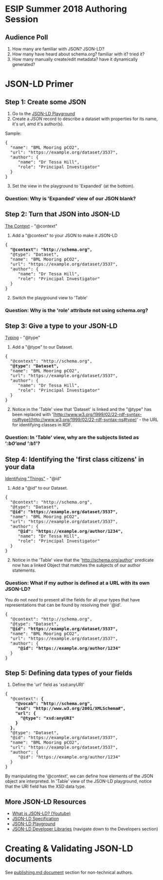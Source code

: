 # ESIP Summer 2018 Authoring Session

## Audience Poll

1. How many are familiar with JSON? JSON-LD?
2. How many have heard about schema.org? familiar with it? tried it?
3. How many manually create/edit metadata? have it dynamically generated?

# JSON-LD Primer

## Step 1: Create some JSON

1. Go to the [JSON-LD Playground](https://json-ld.org/playground/)
2. Create a *JSON* record to describe a dataset with properties for its name, it's url, amd it's author(s).

Sample:
<pre>
{
  "name": "BML Mooring pCO2",
  "url": "https://example.org/dataset/3537",
  "author": {
     "name": "Dr Tessa Hill",
     "role": "Principal Investigator"
  }
}
</pre>

3. Set the view in the playground to 'Expanded' (at the bottom).

### Question: Why is 'Expanded' view of our JSON blank? ###

## Step 2: Turn that JSON into JSON-LD

[The Context](https://json-ld.org/spec/latest/json-ld/#the-context) - "@context"

1. Add a "@context" to your JSON to make it JSON-LD

<pre>
{
  <strong>"@context": "http://schema.org",</strong>
  "@type": "Dataset",
  "name": "BML Mooring pCO2",
  "url": "https://example.org/dataset/3537",
  "author": {
     "name": "Dr Tessa Hill",
     "role": "Principal Investigator"
  }
}
</pre>

2. Switch the playground view to 'Table'

### Question: Why is the 'role' attribute not using schema.org? ###

## Step 3: Give a type to your JSON-LD

[Typing](https://json-ld.org/spec/latest/json-ld/#specifying-the-type) - "@type"

1. Add a "@type" to our Dataset.

<pre>
{
  "@context": "http://schema.org",
  <strong>"@type": "Dataset",</strong>
  "name": "BML Mooring pCO2",
  "url": "https://example.org/dataset/3537",
  "author": {
     "name": "Dr Tessa Hill",
     "role": "Principal Investigator"
  }
}
</pre>

2. Notice in the 'Table' view that 'Dataset' is linked and the "@type" has been replaced with '[http://www.w3.org/1999/02/22-rdf-syntax-ns#type](http://www.w3.org/1999/02/22-rdf-syntax-ns#type)' - the URL for identifying classes in RDF.

### Question: In 'Table' view, why are the subjects listed as '_:b0'and '_:b1'? ###

## Step 4: Identifying the 'first class citizens' in your data

[Identifying "Things"](https://json-ld.org/spec/latest/json-ld/#node-identifiers) - "@id"

1. Add a "@id" to our Dataset.

<pre>
{
  "@context": "http://schema.org",
  "@type": "Dataset",
  <strong>"@id": "https://example.org/dataset/3537",</strong>
  "name": "BML Mooring pCO2",
  "url": "https://example.org/dataset/3537",
  "author": {
     <strong>"@id": "https://example.org/author/1234",</strong>
     "name": "Dr Tessa Hill",
     "role": "Principal Investigator"
  }
}
</pre>

2. Notice in the 'Table' view that the 'http://schema.org/author' predicate now has a linked Object that matches the subjects of our author statements.

### Question: What if my author is defined at a URL with its own JSON-LD? ###

You do not *need* to present all the fields for all your types that have representations that can be found by resolving their '@id'.

<pre>
{
  "@context": "http://schema.org",
  "@type": "Dataset",
  <strong>"@id": "https://example.org/dataset/3537",</strong>
  "name": "BML Mooring pCO2",
  "url": "https://example.org/dataset/3537",
  "author": {
     <strong>"@id": "https://example.org/author/1234"</strong>
  }
}
</pre>

## Step 5: Defining data types of your fields

1. Define the 'url' field as 'xsd:anyURI'
<pre>
{
  "@context": <strong>{
    "@vocab": "http://schema.org",
    "xsd": "http://www.w3.org/2001/XMLSchema#",
    "url": {
      "@type": "xsd:anyURI"
    }
  }</strong>,
  "@type": "Dataset",
  "@id": "https://example.org/dataset/3537",
  "name": "BML Mooring pCO2",
  "url": "https://example.org/dataset/3537",
  "author": {
     "@id": "https://example.org/author/1234"
  }
}
</pre>

By manipulating the '@context', we can define how elements of the JSON object are interpreted.
In 'Table' view of the JSON-LD playground, notice that the URI field has the XSD data type.

## More JSON-LD Resources

* [What is JSON-LD? (Youtube)](https://www.youtube.com/watch?v=vioCbTo3C-4)
* [JSON-LD Specification](https://json-ld.org/spec/latest/json-ld/#basic-concepts)
* [JSON-LD Playground](https://json-ld.org/playground/)
* [JSON-LD Developer Libraries](https://json-ld.org/) (navigate down to the Developers section)

# Creating & Validating JSON-LD documents

See [publishing.md document](https://github.com/earthcubearchitecture-project418/p418Docs/blob/master/publishing.md#non-technical-jsonld-authorship) section for non-technical authors.


